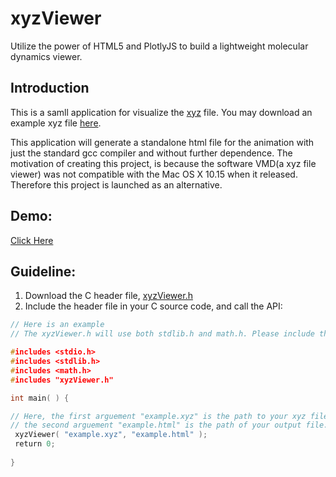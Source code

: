 # xyzViewer
Utilize the power of HTML5 and PlotlyJS to build a lightweight molecular dynamics viewer.

## Introduction
This is a samll application for visualize the [xyz](https://en.wikipedia.org/wiki/XYZ_file_format) file. You may download an example xyz file [here](example/example.xyz).

This application will generate a standalone html file for the animation with just the standard gcc compiler and without further dependence. The motivation of creating this project, is because the software VMD(a xyz file viewer) was not compatible with the Mac OS X 10.15 when it released. Therefore this project is launched as an alternative.

## Demo:
[Click Here](https://lomanhei.github.io/xyzViewer/example/example.html)

## Guideline:
1. Download the C header file, [xyzViewer.h](example/xyzViewer.h)
2. Include the header file in your C source code, and call the API:
```c
// Here is an example
// The xyzViewer.h will use both stdlib.h and math.h. Please include them.

#includes <stdio.h>
#includes <stdlib.h>
#includes <math.h>
#includes "xyzViewer.h"

int main( ) {

// Here, the first arguement "example.xyz" is the path to your xyz file;
// the second arguement "example.html" is the path of your output file.
 xyzViewer( "example.xyz", "example.html" );
 return 0;
 
}

```



